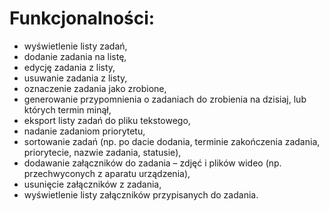 
# Funkcjonalności:

- wyświetlenie listy zadań,
- dodanie zadania na listę,
- edycję zadania z listy,
- usuwanie zadania z listy,
- oznaczenie zadania jako zrobione,
- generowanie przypomnienia o zadaniach do zrobienia na dzisiaj, lub których termin minął,
- eksport listy zadań do pliku tekstowego,
- nadanie zadaniom priorytetu,
- sortowanie zadań (np. po dacie dodania, terminie zakończenia zadania, priorytecie, nazwie zadania,
statusie),
- dodawanie załączników do zadania – zdjęć i plików wideo (np. przechwyconych z aparatu urządzenia),
- usunięcie załączników z zadania,
- wyświetlenie listy załączników przypisanych do zadania.
